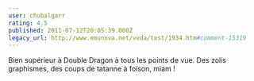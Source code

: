 ```yaml
---
user: chubalgarr
rating: 4.5
published: 2011-07-12T20:05:39.000Z
legacy_url: http://www.emunova.net/veda/test/1934.htm#comment-15319
---
```

Bien supérieur à Double Dragon à tous les points de vue. Des zolis graphismes, des coups de tatanne à foison, miam !